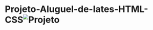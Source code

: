 # Projeto-Aluguel-de-Iates-HTML-CSS![Projeto](https://user-images.githubusercontent.com/80346846/146439167-09e6d662-0dfb-4c84-a4c3-8203988ec710.png)

